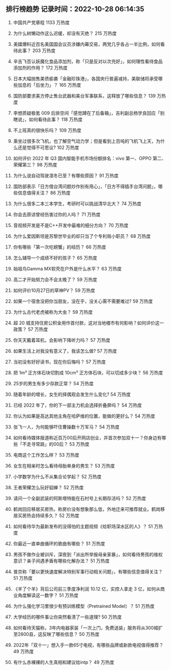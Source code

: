 
## 排行榜趋势 记录时间：2022-10-28 06:14:35
  
  1. 中国共产党章程 1133 万热度
    
  2. 为什么树懒动作这么迟缓，却没有灭绝？ 215 万热度
    
  3. 美媒爆料近百名美国国会议员涉嫌内幕交易，两党几乎各占一半比例，如何看待此事？ 203 万热度
    
  4. 辛吉飞否认妖魔化食品添加剂，称「只是反对以次充好」，如何理性看待食品添加剂的作用？ 172 万热度
    
  5. 日本大幅抛售美债偷袭「金融珍珠港」，各国央行普遍减持，美联储将承受哪些加息的「后坐力」？ 165 万热度
    
  6. 国防部要求美方停止售台武器和美台军事联系，这释放了哪些信息？ 139 万热度
    
  7. 李想质疑极氪 009 后排空间「感觉蹲在了后备箱」，吉利副总杨学良回应「别瞎说」，如何看待此事？ 118 万热度
    
  8. 不上班真的很快乐吗？ 109 万热度
    
  9. 乘坐过很多次飞机，也了解空气动力学；但是看到上百吨的飞机飞上天，为什么还是觉得不可思议? 102 万热度
    
  10. 如何评价 2022 年 Q3 国内智能手机市场份额排名：vivo 第一、OPPO 第二、荣耀第三？ 98 万热度
    
  11. 为什么说自动驾驶凛冬已至？有哪些原因？ 91 万热度
    
  12. 国防部表示「日方借台湾问题炒作别有用心」，「日方不得插手台湾问题」，哪些信息值得关注？ 86 万热度
    
  13. 为什么很多二本三本学生，考研时可以挑战清华北大？ 74 万热度
    
  14. 你会去原谅曾经伤害过你的人吗？ 71 万热度
    
  15. 音视频开发是不是C++开发中最难的细分方向？ 70 万热度
    
  16. 为什么爱因斯坦是苏黎世毕业的却只当了个专利局小职员？ 68 万热度
    
  17. 你有哪些「第一次吃螃蟹」的经历？ 66 万热度
    
  18. 怎么辅导一个成绩不好的孩子？ 65 万热度
    
  19. 始祖鸟Gamma MX软壳在户外是什么水平？ 63 万热度
    
  20. 高二才开始努力会不会太晚了？ 59 万热度
    
  21. 如何评价10月27日的草神PV？ 59 万热度
    
  22. 如果一个宿舍没把你当朋友，没在乎，没关心需不需要难过? 59 万热度
    
  23. 为什么古代老虎被称为大虫？ 59 万热度
    
  24. 超 20 城支持住房公积金用作首付款，这对当地楼市有何影响？如何评价这一政策？ 57 万热度
    
  25. 你天天戴着耳机，会影响下降听力吗？ 57 万热度
    
  26. 如果生活上对我没有意义了，我该怎么做? 57 万热度
    
  27. 当初没有好好读书，现在你后悔吗？ 57 万热度
    
  28. 把 1m³ 正方体石块切割成 10cm³ 正方体石块，可以切成多少块？ 56 万热度
    
  29. 25岁的男生有多少存款正常？ 54 万热度
    
  30. 随着年龄的增长，女生的择偶观会发生什么变化? 54 万热度
    
  31. 已经 2022 年了，你的下一部主力机会选择折叠屏吗？ 54 万热度
    
  32. 你认为如果是高达其他主角在哈萨维的位置，能做的更好么？ 54 万热度
    
  33. 张飞一人，为何能够吓住曹操数十万军马？ 54 万热度
    
  34. 如何看待媒体报道称近百万00后开网店创业，并首次参加双十一？你身边有哪些「不走寻常路」的00后？ 53 万热度
    
  35. 电商这个工作怎么样？ 53 万热度
    
  36. 女生在相亲时怎么看待母胎单身的男生？ 53 万热度
    
  37. 小学数学为什么不从集合论学起？ 52 万热度
    
  38. 王者荣耀怎么玩好貂蝉？ 52 万热度
    
  39. 请问一个全副武装的阿斯塔特能在石村号上长期存活吗？ 52 万热度
    
  40. 鹤岗回应移居买房热，称房价没有想象那么低，外地迁来可推荐就业。鹤岗移居买房热会持续多久？ 52 万热度
    
  41. 如何看待华为最新发布的没得怕的主题视频《给职场深水区的人》？ 51 万热度
    
  42. 你最近一直单曲循环的歌曲有哪些？ 51 万热度
    
  43. 男孩不做作业被训斥，深夜到「派出所举报母亲家暴」，如何看待男孩的维权意识？亲子间遇矛盾有哪些化解办法？ 51 万热度
    
  44. 普京称「要以更快速度解决特别军事行动相关问题」，有哪些信息值得关注？ 51 万热度
    
  45. 《羊了个羊》背后公司前三季度净利润 10.12 亿，实控人拿走 3 亿，如何从商业角度解读这一数字？ 51 万热度
    
  46. 为什么强化学习里很少有预训练模型（Pretrained Model）？ 51 万热度
    
  47. 大学经历的哪件事让你突然看清了一些道理? 50 万热度
    
  48. 如何看待天猫称，3年内电器家装「一次上门，免费送装」服务将从300城扩至2800县，这反映了哪些信息？ 50 万热度
    
  49. 2022年「双十一」想入手一款65寸电视，有哪些品牌或新款电视值得推荐？ 49 万热度
    
  50. 有什么赤裸裸的人生真相和建议给intp？ 49 万热度
    